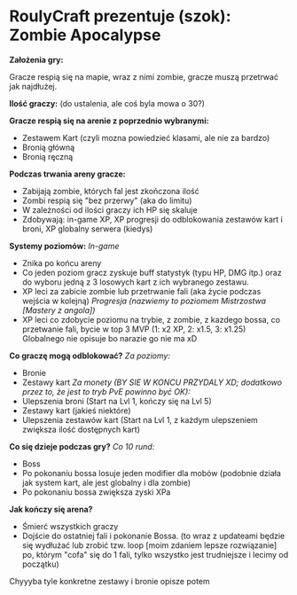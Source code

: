 # RoulyCraft prezentuje (szok): Zombie Apocalypse

**Założenia gry:**

Gracze respią się na mapie, wraz z nimi zombie, gracze muszą przetrwać jak najdłużej.

**Ilość graczy:** 
(do ustalenia, ale coś byla mowa o 30?)

**Gracze respią się na arenie z poprzednio wybranymi:**
- Zestawem Kart (czyli mozna powiedzieć klasami, ale nie za bardzo)
- Bronią główną
- Bronią ręczną

**Podczas trwania areny gracze:**
- Zabijają zombie, których fal jest zkończona ilość
- Zombi respią się "bez przerwy" (aka do limitu)
- W zależności od ilości graczy ich HP się skaluje
- Zdobywają: in-game XP, XP progresji do odblokowania zestawów kart i broni, XP globalny serwera (kiedys)

**Systemy poziomów:**
*In-game*
- Znika po końcu areny
- Co jeden poziom gracz zyskuje buff statystyk (typu HP, DMG itp.) oraz do wyboru jedną z 3 losowych kart z ich wybranego zestawu.
- XP leci za zabicie zombie lub przetrwanie fali (aka życie podczas wejścia w kolejną)
*Progresja (nazwiemy to poziomem Mistrzostwa [Mastery z angola])*
- XP leci co zdobycie poziomu na trybie, z zombie, z kazdego bossa, co przetwanie fali, bycie w top 3 MVP (1: x2 XP, 2: x1.5, 3: x1.25)
Globalnego nie opisuje bo narazie go nie ma xD

**Co graczę mogą odblokować?**
*Za poziomy:*
- Bronie
- Zestawy kart
*Za monety (BY SIE W KONCU PRZYDALY XD; dodatkowo przez to, że jest to tryb PvE powinno być OK):*
- Ulepszenia broni (Start na Lvl 1, kończy się na Lvl 5)
- Zestawy kart (jakieś niektóre)
- Ulepszenia zestawów kart (Start na Lvl 1, z każdym ulepszeniem zwiększa ilość dostępnych kart)

**Co się dzieje podczas gry?**
*Co 10 rund:*
- Boss
- Po pokonaniu bossa losuje jeden modifier dla mobów (podobnie działa jak system kart, ale jest globalny i dla zombie)
- Po pokonaniu bossa zwiększa zyski XPa

**Jak kończy się arena?**
- Śmierć wszystkich graczy
- Dojście do ostatniej fali i pokonanie Bossa. (to wraz z updateami będzie się wydłużać lub zrobić tzw. loop [moim zdaniem lepsze rozwiązanie] po, którym "cofa" się do 1 fali, tylko wszystko jest trudniejsze i lecimy od początku)

Chyyyba tyle
konkretne zestawy i bronie opisze potem